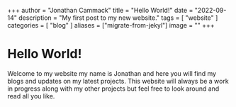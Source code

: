 +++
author = "Jonathan Cammack"
title = "Hello World!"
date = "2022-09-14"
description = "My first post to my new website."
tags = [
    "website"
]
categories = [
    "blog"
]
aliases = ["migrate-from-jekyl"]
image = ""
+++

# Hello World!

Welcome to my website my name is Jonathan and here you will find my blogs and updates on my latest projects. This website will always be a work in progress along with my other projects but feel free to look around and read all you like.